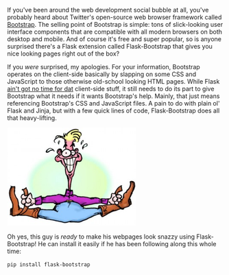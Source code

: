 If you've been around the web development social bubble at all, you've probably heard about Twitter's open-source web browser framework called <a href="http://getbootstrap.com" target="_blank">Bootstrap</a>. The selling point of Bootstrap is simple: tons of slick-looking user interface components that are compatible with all modern browsers on both desktop and mobile. And of course it's free and super popular, so is anyone surprised there's a Flask extension called Flask-Bootstrap that gives you nice looking pages right out of the box?

If you *were* surprised, my apologies. For your information, Bootstrap operates on the client-side basically by slapping on some CSS and JavaScript to those otherwise old-school looking HTML pages. While Flask <a href="https://www.youtube.com/watch?v=zGxwbhkDjZM" target="_blank">ain't got no time for dat</a> client-side stuff, it still needs to do its part to give Bootstrap what it needs if it wants Bootstrap's help. Mainly, that just means referencing Bootstrap's CSS and JavaScript files. A pain to do with plain ol' Flask and Jinja, but with a few quick lines of code, Flask-Bootstrap does all that heavy-lifting.

![](../images/bootstrapper-300x229.jpg)

Oh yes, this guy is *ready* to make his webpages look snazzy using Flask-Bootstrap! He can install it easily if he has been following along this whole time:

```bash
pip install flask-bootstrap
```

